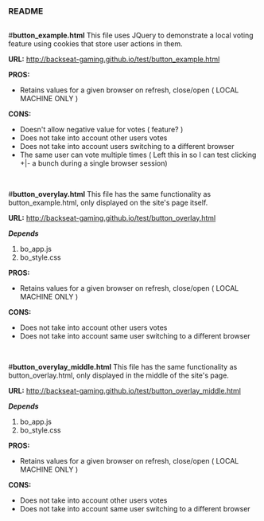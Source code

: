 #####
###
#
#
### README
##
##
###
#####

#**button_example.html**
This file uses JQuery to demonstrate a local voting feature using cookies that store user actions in them.

**URL:** http://backseat-gaming.github.io/test/button_example.html

**PROS:**
* Retains values for a given browser on refresh, close/open ( LOCAL MACHINE ONLY )

**CONS:**
* Doesn't allow negative value for votes ( feature? )
* Does not take into account other users votes
* Does not take into account users switching to a different browser
* The same user can vote multiple times ( Left this in so I can test clicking +|- a bunch during a single browser session)

<br />  

#**button_overylay.html**
This file has the same functionality as button_example.html, only displayed on the site's page itself.

**URL:** http://backseat-gaming.github.io/test/button_overlay.html

***Depends***  
1. bo_app.js  
2. bo_style.css  

**PROS:**
* Retains values for a given browser on refresh, close/open ( LOCAL MACHINE ONLY )

**CONS:**
* Does not take into account other users votes
* Does not take into account same user switching to a different browser

<br />  

#**button_overylay_middle.html**
This file has the same functionality as button_overlay.html, only displayed in the middle of the site's page.

**URL:** http://backseat-gaming.github.io/test/button_overlay_middle.html

***Depends***  
1. bo_app.js  
2. bo_style.css  

**PROS:**
* Retains values for a given browser on refresh, close/open ( LOCAL MACHINE ONLY )

**CONS:**
* Does not take into account other users votes
* Does not take into account same user switching to a different browser